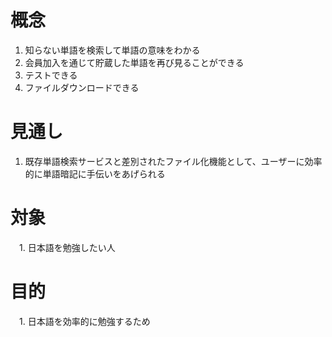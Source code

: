 # 概念
 1. 知らない単語を検索して単語の意味をわかる
 2. 会員加入を通じて貯蔵した単語を再び見ることができる
 3. テストできる
 4. ファイルダウンロードできる

# 見通し
 1. 既存単語検索サービスと差別されたファイル化機能として、ユーザーに効率的に単語暗記に手伝いをあげられる

# 対象
　1. 日本語を勉強したい人

# 目的
　1. 日本語を効率的に勉強するため

 